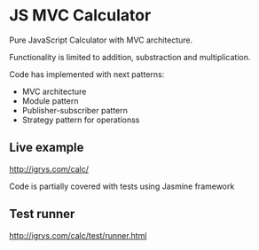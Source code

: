 JS MVC Calculator
=========

Pure JavaScript Calculator with MVC architecture.

Functionality is limited to addition, substraction and multiplication.

Code has implemented with next patterns:

* MVC architecture
* Module pattern
* Publisher-subscriber pattern
* Strategy pattern for operationss


Live example
---------
http://igrys.com/calc/


Code is partially covered with tests using Jasmine framework

Test runner
---------
http://igrys.com/calc/test/runner.html
